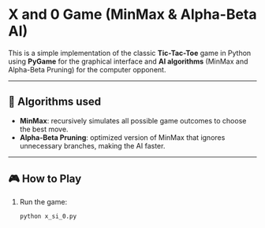 #  X and 0 Game (MinMax & Alpha-Beta AI)

This is a simple implementation of the classic **Tic-Tac-Toe** game in Python using **PyGame** for the graphical interface and **AI algorithms** (MinMax and Alpha-Beta Pruning) for the computer opponent.

---

## 🧠 Algorithms used

- **MinMax**: recursively simulates all possible game outcomes to choose the best move.
- **Alpha-Beta Pruning**: optimized version of MinMax that ignores unnecessary branches, making the AI faster.

---

## 🎮 How to Play

1. Run the game:
   ```bash
   python x_si_0.py
